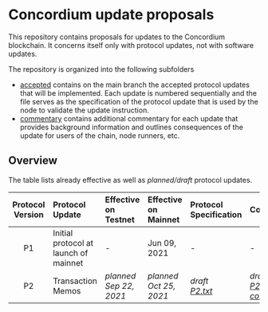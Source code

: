 # Concordium update proposals

This repository contains proposals for updates to the Concordium blockchain.
It concerns itself only with protocol updates, not with software updates.

The repository is organized into the following subfolders
- [accepted](./accepted) contains on the main branch the accepted protocol
  updates that will be implemented. Each update is numbered sequentially and the
  file serves as the specification of the protocol update that is used by the
  node to validate the update instruction.
- [commentary](./commentary) contains additional commentary for each update that
  provides background information and outlines consequences of the update for
  users of the chain, node runners, etc.
  
## Overview

The table lists already effective as well as *planned/draft* protocol updates.

| Protocol Version | Protocol Update | Effective on Testnet | Effective on Mainnet | Protocol Specification | Commentary | Specification Hash | Transaction Hash (Mainnet) | Block Hash (Mainnet) |
| :---: | :--- | :--- | :--- | :--- | :--- | :--- | :--- | :--- |
| P1 | Initial protocol at launch of mainnet | - | Jun 09, 2021 | - | - | - | - | - |
| P2 | Transaction Memos | *planned  Sep 22, 2021* | *planned  Oct 25, 2021* | *draft <br/> [P2.txt](../main/accepted/P2.txt)* | *draft <br/> [P2-commentary.txt](../main/commentary/P2-commentary.txt)* |   |   |   |
